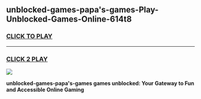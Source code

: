
## unblocked-games-papa's-games-Play-Unblocked-Games-Online-614t8
<h3>
<a href="https://premium76.site?title=unblocked-games-papa's-games&ref=25A">CLICK TO PLAY</a></h3>
<hr>

<h3>
<a href="https://premium76.site?title=unblocked-games-papa's-games&ref=25A">CLICK 2 PLAY</a>
  
</h3>

<a href="https://premium76.site?title=unblocked-games-papa's-games&ref=25A"><img src="https://clearcache.store/games.png"></a>


**unblocked-games-papa's-games games unblocked: Your Gateway to Fun and Accessible Online Gaming**
